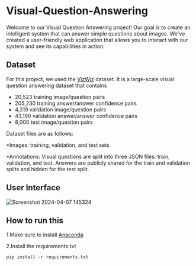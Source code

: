 # Visual-Question-Answering

Welcome to our Visual Question Answering project! Our goal is to create an intelligent system that can answer simple questions about images. We've created a user-friendly web application that allows you to interact with our system and see its capabilities in action.

## Dataset
For this project, we used the [VizWiz](https://www.kaggle.com/datasets/lhanhsin/vizwiz/data) dataset. It is a large-scale visual question answering dataset that contains

* 20,523 training image/question pairs
* 205,230 training answer/answer confidence pairs
* 4,319 validation image/question pairs
* 43,190 validation answer/answer confidence pairs
* 8,000 test image/question pairs
  
Dataset files are as follows:

*Images: training, validation, and test sets

*Annotations: Visual questions are split into three JSON files: train, validation, and test. Answers are publicly shared for the train and validation splits and hidden for the test split.

## User Interface


![Screenshot 2024-04-07 145324](https://github.com/maratidivya/Visual-Question-Answering/assets/107937294/3d79f8a5-b362-40d8-9c77-3ec0aa2918a3)

## How to run this
1.Make sure to install [Anaconda](https://www.anaconda.com/download/success)

2.Install the requirements.txt

  ```python
  pip install -r requirements.txt
  ```



